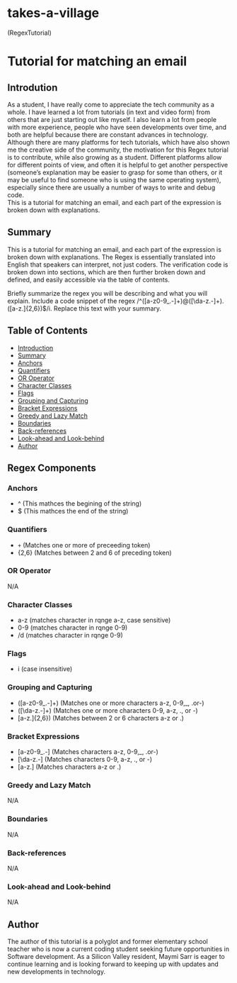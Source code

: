 # takes-a-village
(RegexTutorial)
# Tutorial for matching an email

  ## Introdution
As a student, I have really come to appreciate the tech community as a whole. I have learned a lot from tutorials (in text and video form) from others that are just starting out like myself. I also learn a lot from people with more experience, people who have seen developments  over time, and both are helpful because there are constant advances in technology.
  Although there are many platforms for tech tutorials, which have also shown me the creative side of the community, the motivation for this Regex tutorial is to contribute, while also growing as a student. Different platforms allow for different points of view, and often it is helpful to get another perspective (someone’s explanation may be easier to grasp for some than others, or it may be useful to find someone who is using the same operating system), especially since there are usually a number of ways to write and debug code.  
   This is a tutorial for matching an email, and each part of the expression is broken down with explanations. 

## Summary
This is a tutorial for matching an email, and each part of the expression is broken down with explanations. The Regex is essentially translated into English that speakers can interpret, not just coders. The verification code is broken down into sections, which are then further broken down and defined, and easily accessible via the table of contents.


Briefly summarize the regex you will be describing and what you will explain. Include a code snippet of the regex
/^([a-z0-9_\.-]+)@([\da-z\.-]+)\.([a-z\.]{2,6})$/i. Replace this text with your summary.

## Table of Contents

- [Introduction](#introduction)
- [Summary](#summary)
- [Anchors](#anchors)
- [Quantifiers](#quantifiers)
- [OR Operator](#or-operator)
- [Character Classes](#character-classes)
- [Flags](#flags)
- [Grouping and Capturing](#grouping-and-capturing)
- [Bracket Expressions](#bracket-expressions)
- [Greedy and Lazy Match](#greedy-and-lazy-match)
- [Boundaries](#boundaries)
- [Back-references](#back-references)
- [Look-ahead and Look-behind](#look-ahead-and-look-behind)
- [Author](#author)


## Regex Components

### Anchors
- ^ (This mathces the begining of the string)
- $ (This mathces the end of the string)

### Quantifiers
- `+` (Matches one or more of preceeding token) 
- {2,6} (Matches between 2 and 6 of preceding token)

### OR Operator
N/A

### Character Classes
- a-z (matches character in rqnge a-z, case sensitive)
- 0-9 (matches character in rqnge 0-9)
- /d (matches character in rqnge 0-9)

### Flags
- i (case insensitive)

### Grouping and Capturing
- ([a-z0-9_\.-]+) (Matches one or more characters a-z, 0-9,_, .or-)
- ([\da-z\.-]+) (Matches one or more characters 0-9, a-z, ., or -)
- [a-z\.]{2,6}) (Matches between 2  or 6 characters a-z or .)

### Bracket Expressions
- [a-z0-9_\.-] (Matches characters a-z, 0-9,_, .or-)
- [\da-z\.-] (Matches characters 0-9, a-z, ., or -)
- [a-z\.] (Matches characters a-z or .)

### Greedy and Lazy Match
N/A

### Boundaries
N/A

### Back-references
N/A

### Look-ahead and Look-behind
N/A

## Author

The author of this tutorial is a polyglot and former elementary school teacher who is now a current coding student seeking future opportunities in Software development. As a Silicon Valley resident, Maymi Sarr is eager to continue learning and is looking forward to keeping up with updates and new developments in technology.
